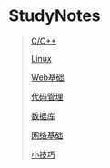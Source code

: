 # StudyNotes

> [C/C++](C_C++)
>
> [Linux](Linux)
>
> [Web基础](Web基础)
>
> [代码管理](代码管理)
>
> [数据库](数据库)
>
> [网络基础](网络基础)
>
> [小技巧](小技巧)

